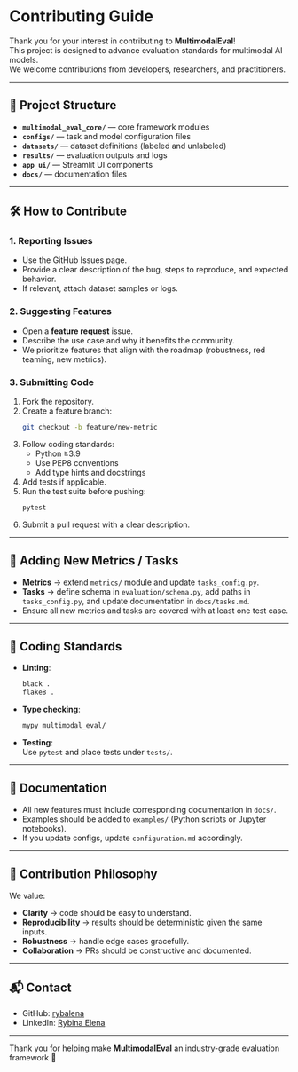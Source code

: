 # Contributing Guide 

Thank you for your interest in contributing to **MultimodalEval**!  
This project is designed to advance evaluation standards for multimodal AI models.  
We welcome contributions from developers, researchers, and practitioners.

---

## 📂 Project Structure

- **`multimodal_eval_core/`** — core framework modules  
- **`configs/`** — task and model configuration files  
- **`datasets/`** — dataset definitions (labeled and unlabeled)  
- **`results/`** — evaluation outputs and logs  
- **`app_ui/`** — Streamlit UI components  
- **`docs/`** — documentation files  

---

## 🛠 How to Contribute

### 1. Reporting Issues
- Use the GitHub Issues page.  
- Provide a clear description of the bug, steps to reproduce, and expected behavior.  
- If relevant, attach dataset samples or logs.

### 2. Suggesting Features
- Open a **feature request** issue.  
- Describe the use case and why it benefits the community.  
- We prioritize features that align with the roadmap (robustness, red teaming, new metrics).

### 3. Submitting Code
1. Fork the repository.  
2. Create a feature branch:  
   ```bash
   git checkout -b feature/new-metric
   ```
3. Follow coding standards:
   - Python ≥3.9
   - Use PEP8 conventions
   - Add type hints and docstrings
4. Add tests if applicable.  
5. Run the test suite before pushing:  
   ```bash
   pytest
   ```
6. Submit a pull request with a clear description.

---

## 🎯 Adding New Metrics / Tasks

- **Metrics** → extend `metrics/` module and update `tasks_config.py`.  
- **Tasks** → define schema in `evaluation/schema.py`, add paths in `tasks_config.py`, and update documentation in `docs/tasks.md`.  
- Ensure all new metrics and tasks are covered with at least one test case.

---

## 🧩 Coding Standards

- **Linting**:  
  ```bash
  black .
  flake8 .
  ```
- **Type checking**:  
  ```bash
  mypy multimodal_eval/
  ```
- **Testing**:  
  Use `pytest` and place tests under `tests/`.

---

## 📖 Documentation

- All new features must include corresponding documentation in `docs/`.  
- Examples should be added to `examples/` (Python scripts or Jupyter notebooks).  
- If you update configs, update `configuration.md` accordingly.

---

## 🎯 Contribution Philosophy

We value:
- **Clarity** → code should be easy to understand.  
- **Reproducibility** → results should be deterministic given the same inputs.  
- **Robustness** → handle edge cases gracefully.  
- **Collaboration** → PRs should be constructive and documented.  

---

## 📬 Contact

- GitHub: [rybalena](https://github.com/rybalena) 
- LinkedIn: [Rybina Elena](https://www.linkedin.com/in/elena-rybina-5222bb118/) 

---

Thank you for helping make **MultimodalEval** an industry-grade evaluation framework 🚀
